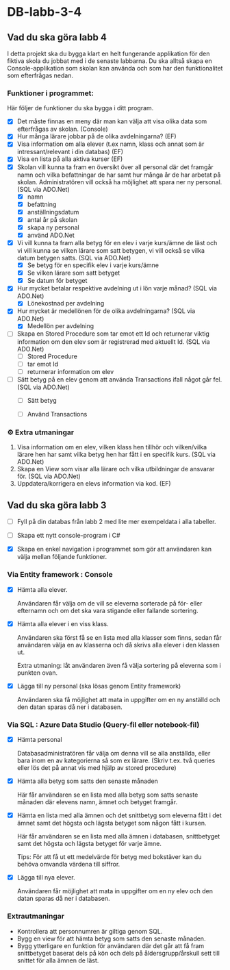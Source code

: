 # DB-labb-3-4

## Vad du ska göra labb 4
I detta projekt ska du bygga klart en helt fungerande applikation för den fiktiva skola du jobbat med i de senaste labbarna. Du ska alltså skapa en Console-applikation som skolan kan använda och som har den funktionalitet som efterfrågas nedan.

### Funktioner i programmet:

Här följer de funktioner du ska bygga i ditt program.

- [x] Det måste finnas en meny där man kan välja att visa olika data som efterfrågas av skolan. (Console)
- [x] Hur många lärare jobbar på de olika avdelningarna? (EF)
- [x] Visa information om alla elever (t.ex namn, klass och annat som är intressant/relevant i din databas) (EF)
- [x] Visa en lista på alla aktiva kurser (EF)
- [x] Skolan vill kunna ta fram en översikt över all personal där det framgår namn och vilka befattningar de har samt hur många år de har arbetat på skolan. Administratören vill också ha möjlighet att spara ner ny personal. (SQL via ADO.Net)
    - [x] namn
    - [x] befattning
    - [x] anställningsdatum
    - [x] antal år på skolan
    - [x] skapa ny personal
    - [x] använd ADO.Net
- [x] Vi vill kunna ta fram alla betyg för en elev i varje kurs/ämne de läst och vi vill kunna se vilken lärare som satt betygen, vi vill också se vilka datum betygen satts. (SQL via ADO.Net)
    - [x] Se betyg för en specifik elev i varje kurs/ämne
    - [x] Se vilken lärare som satt betyget
    - [x] Se datum för betyget
- [x] Hur mycket betalar respektive avdelning ut i lön varje månad? (SQL via ADO.Net)
    - [x] Lönekostnad per avdelning
- [x] Hur mycket är medellönen för de olika avdelningarna? (SQL via ADO.Net)
    - [x] Medellön per avdelning
- [ ] Skapa en Stored Procedure som tar emot ett Id och returnerar viktig information om den elev som är registrerad med aktuellt Id. (SQL via ADO.Net)
    - [ ] Stored Procedure
    - [ ] tar emot Id
    - [ ] returnerar information om elev
- [ ] Sätt betyg på en elev genom att använda Transactions ifall något går fel. (SQL via ADO.Net)
    - [ ] Sätt betyg
    - [ ] Använd Transactions


### ⚙ Extra utmaningar
1. Visa information om en elev, vilken klass hen tillhör och vilken/vilka lärare hen har samt vilka betyg hen har fått i en specifik kurs. (SQL via ADO.Net)
2. Skapa en View som visar alla lärare och vilka utbildningar de ansvarar för. (SQL via ADO.Net)
3. Uppdatera/korrigera en elevs information via kod. (EF)


## Vad du ska göra labb 3

- [ ]  Fyll på din databas från labb 2 med lite mer exempeldata i alla tabeller.
- [ ]  Skapa ett nytt console-program i C#
- [x]  Skapa en enkel navigation i programmet som gör att användaren kan välja mellan följande funktioner.


### Via Entity framework : Console

- [x]  Hämta alla elever.
    
    Användaren får välja om de vill se eleverna sorterade på för- eller efternamn och om det ska vara stigande eller fallande sortering.
    
- [x]  Hämta alla elever i en viss klass.
    
    Användaren ska först få se en lista med alla klasser som finns, sedan får användaren välja en av klasserna och då skrivs alla elever i den klassen ut.
    
    Extra utmaning: låt användaren även få välja sortering på eleverna som i punkten ovan.
    
- [x]  Lägga till ny personal (ska lösas genom Entity framework)
    
    Användaren ska få möjlighet att mata in uppgifter om en ny anställd och den datan sparas då ner i databasen.

### Via SQL : Azure Data Studio (Query-fil eller notebook-fil)

- [x]  Hämta personal
    
    Databasadministratören får välja om denna vill se alla anställda, eller bara inom en av kategorierna så som ex lärare. (Skriv t.ex. två queries eller lös det på annat vis med hjälp av stored procedure)
    
- [x]  Hämta alla betyg som satts den senaste månaden
    
    Här får användaren se en lista med alla betyg som satts senaste månaden där elevens namn, ämnet och betyget framgår.
    
- [x]  Hämta en lista med alla ämnen och det snittbetyg som eleverna fått i det ämnet samt det högsta och lägsta betyget som någon fått i kursen.
    
    Här får användaren se en lista med alla ämnen i databasen, snittbetyget samt det högsta och lägsta betyget för varje ämne.
    
    Tips: För att få ut ett medelvärde för betyg med bokstäver kan du behöva omvandla värdena till siffror.
    
- [x]  Lägga till nya elever.
    
    Användaren får möjlighet att mata in uppgifter om en ny elev och den datan sparas då ner i databasen.

### Extrautmaningar

- Kontrollera att personnumren är giltiga genom SQL.
- Bygg en view för att hämta betyg som satts den senaste månaden.
- Bygg ytterligare en funktion för användaren där det går att få fram snittbetyget baserat dels på kön och dels på åldersgrupp/årskull sett till snittet för alla ämnen de läst.